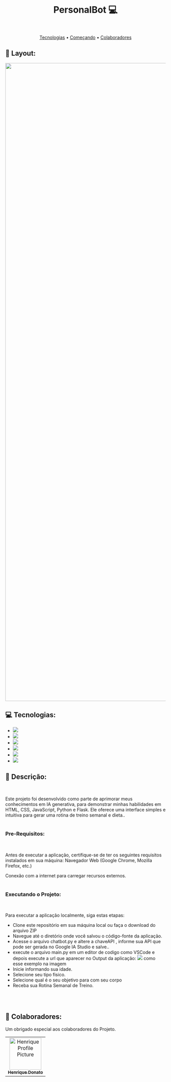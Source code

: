 <h1 align="center" style="font-weight: bold;">PersonalBot 💻</h1>

<br><p align="center">
 <a href="#tech">Tecnologias</a> • 
 <a href="#started">Começando</a> • 
 <a href="#colab">Colaboradores</a>
</p>



<h2 id="layout">🎨 Layout:</h2>

<p align="center">
    <img src="https://github.com/hcinfo9/Personal-Bot/assets/167317747/16a79254-8f1f-4c29-ab44-0bb74bf59de6" alt="Image Example" width="2000px">
</p>

<h2 id="tech">💻 Tecnologias:</h2>
  <ul>
      <li><img src="https://img.shields.io/badge/html5-%23E34F26.svg?style=for-the-badge&logo=html5&logoColor=white"></li>
      <li><img src="https://img.shields.io/badge/css3-%231572B6.svg?style=for-the-badge&logo=css3&logoColor=white"></li>
      <li><img src="https://img.shields.io/badge/bootstrap-%238511FA.svg?style=for-the-badge&logo=bootstrap&logoColor=white"></li>
      <li><img src="https://img.shields.io/badge/javascript-%23323330.svg?style=for-the-badge&logo=javascript&logoColor=%23F7DF1E"></li>
      <li><img src="https://img.shields.io/badge/flask-%23000.svg?style=for-the-badge&logo=flask&logoColor=white"></li>
      <li><img src="https://img.shields.io/badge/python-3670A0?style=for-the-badge&logo=python&logoColor=ffdd54"></li>
      
  </ul>
<h2 id="started">🚀 Descrição:</h2><br>

Este projeto foi desenvolvido como parte de aprimorar meus conhecimentos em IA generativa, para demonstrar minhas habilidades em HTML, CSS, JavaScript, Python e Flask. Ele oferece uma interface simples e intuitiva para gerar uma rotina de treino semanal  e dieta..<br><br>

<h3>Pre-Requisitos:</h3><br>

Antes de executar a aplicação, certifique-se de ter os seguintes requisitos instalados em sua máquina:
Navegador Web (Google Chrome, Mozilla Firefox, etc.)<br>

Conexão com a internet para carregar recursos externos.<br><br>

<h3>Executando o Projeto:</h3><br>


Para executar a aplicação localmente, siga estas etapas:

<ul>
  <li>Clone este repositório em sua máquina local ou faça o download do arquivo ZIP
</li>
  <li>Navegue até o diretório onde você salvou o código-fonte da aplicação.</li>
 <li>Acesse o arquivo chatbot.py e altere a chaveAPI , informe sua API que pode ser gerada no Google IA Studio e salve..</li>
  <li>execute o arquivo main.py em um editor de codigo como VSCode e depois execute a url que aparecer no Output da aplicação:  <img src="https://github.com/hcinfo9/Personal-Bot/assets/167317747/33137c5f-8d03-47dc-9d41-49340911ab1e"/>
 como esse exemplo na imagem</li>
  <li>Inicie informando sua idade.</li>
  <li>Selecione seu tipo fisico.</li>
  <li>Selecione qual é o seu objetivo para com seu corpo</li>
  <li>Receba sua Rotina Semanal de Treino.</li>
</ul><br><br>

<h2 id="colab">🤝 Colaboradores:</h2>

Um obrigado especial aos colaboradores do Projeto.

<table>
  <tr>
    <td align="center">
      <a href="#">
        <img src="https://github.com/hcinfo9/Dev-Sorteio/assets/167317747/eeb693ca-6737-4ac8-8c20-572393aaa6e0" width="100px;" alt="Henrique Profile Picture"/><br>
        <sub>
          <b>Henrique Donato</b>
        </sub>
      </a>
    </td>
</table>
